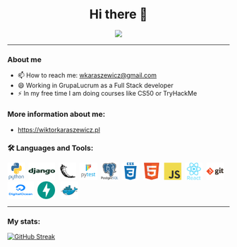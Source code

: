 <div id="header" align="center">
<h1>Hi there 👋</h1>
  <img src="https://media.giphy.com/media/M9gbBd9nbDrOTu1Mqx/giphy.gif" width="200"/><br>
</div>

---

### About me
  
- 📫 How to reach me: <a href="mailto: wkaraszewicz@gmail.com">wkaraszewicz@gmail.com</a>
- :smile: Working in GrupaLucrum as a Full Stack developer
- :zap: In my free time I am doing courses like CS50 or TryHackMe

### More information about me: 
- https://wiktorkaraszewicz.pl


### :hammer_and_wrench: Languages and Tools:

<div>
  <img src="https://github.com/devicons/devicon/blob/master/icons/python/python-original-wordmark.svg" title="Python" **alt="Python" width="40" height="40"/>&nbsp;
  <img src="https://github.com/devicons/devicon/blob/master/icons/django/django-plain-wordmark.svg" title="Django" **alt="Django" width="60" height="40"/>&nbsp;
  <img src="https://github.com/devicons/devicon/blob/master/icons/flask/flask-original.svg" title="Flask" **alt="Flask" width="40" height="40"/>&nbsp;
  <img src="https://github.com/devicons/devicon/blob/master/icons/pytest/pytest-original-wordmark.svg" title="PyTest" **alt="PyTest" width="40" height="40"/>&nbsp;  
  <img src="https://github.com/devicons/devicon/blob/master/icons/postgresql/postgresql-original-wordmark.svg" title="PostgreSQL" **alt="PostgreSQL" width="40" height="40"/>&nbsp;  
  <img src="https://github.com/devicons/devicon/blob/master/icons/css3/css3-plain-wordmark.svg"  title="CSS3" alt="CSS" width="40" height="40"/>&nbsp;
  <img src="https://github.com/devicons/devicon/blob/master/icons/html5/html5-original.svg" title="HTML5" alt="HTML" width="40" height="40"/>&nbsp;
  <img src="https://github.com/devicons/devicon/blob/master/icons/javascript/javascript-original.svg" title="JavaScript" alt="JavaScript" width="40" height="40"/>&nbsp;
  <img src="https://github.com/devicons/devicon/blob/master/icons/react/react-original-wordmark.svg" title="React" alt="React" width="40" height="40"/>&nbsp;
  <img src="https://github.com/devicons/devicon/blob/master/icons/git/git-original-wordmark.svg" title="Git" **alt="Git" width="40" height="40"/>&nbsp;
  <img src="https://github.com/devicons/devicon/blob/master/icons/digitalocean/digitalocean-original-wordmark.svg" title="DigitalOcean" **alt="DigitalOcean" width="60" height="40"/>&nbsp;
  <img src="https://github.com/devicons/devicon/blob/master/icons/fastapi/fastapi-original.svg" title="FastApi" alt="FastApi" width="40"/> &nbsp;
   <img src="https://github.com/devicons/devicon/blob/master/icons/docker/docker-original.svg" title="Docker" alt="Docker" width="40"/> &nbsp;
</div>

---

### My stats:
[![GitHub Streak](http://github-readme-streak-stats.herokuapp.com?user=wikkktor&theme=dark&background=000000)](https://git.io/streak-stats)
